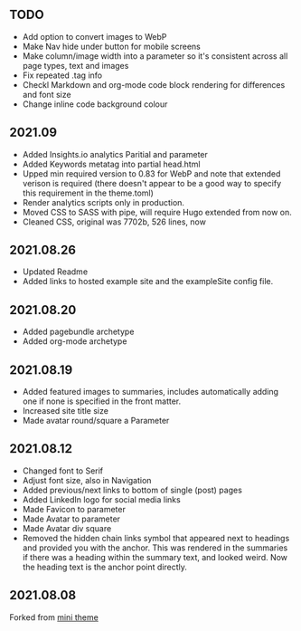## TODO
- Add option to convert images to WebP
- Make Nav hide under button for mobile screens
- Make column/image width into a parameter so it's consistent across all page types, text and images
- Fix repeated .tag info
- Checkl Markdown and org-mode code block rendering for differences and font size
- Change inline code background colour

## 2021.09
- Added Insights.io analytics Paritial and parameter
- Added Keywords metatag into partial head.html
- Upped min required version to 0.83 for WebP and note that extended verison is required (there doesn't appear to be a good way to specify this requirement in the theme.toml)
- Render analytics scripts only in production. 
- Moved CSS to SASS with pipe, will require Hugo extended from now on.
- Cleaned CSS, original was 7702b, 526 lines, now 


## 2021.08.26

- Updated Readme
- Added links to hosted example site and the exampleSite config file.

## 2021.08.20

- Added pagebundle archetype
- Added org-mode archetype

## 2021.08.19

- Added featured images to summaries, includes automatically adding one if none is specified in the front matter.
- Increased site title size
- Made avatar round/square a Parameter

## 2021.08.12

- Changed font to Serif
- Adjust font size, also in Navigation
- Added previous/next links to bottom of single (post) pages
- Added LinkedIn logo for social media links
- Made Favicon to parameter
- Made Avatar to parameter
- Made Avatar div square
- Removed the hidden chain links symbol that appeared next to headings and provided you with the anchor. This was rendered in the summaries if there was a heading within the summary text, and looked weird. Now the heading text is the anchor point directly. 

## 2021.08.08

Forked from [mini theme](https://github.com/nodejh/hugo-theme-mini)
